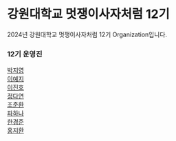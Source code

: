 # 강원대학교 멋쟁이사자처럼 12기
2024년 강원대학교 멋쟁이사자처럼 12기 Organization입니다.

### 12기 운영진
[박지영](https://github.com/Mule129)</br>
[이예지](https://github.com/yeahzee0421)</br>
[이진호](https://github.com/treasure-sky)</br>
[정다연](https://github.com/dandamdandam)</br>
[조준환](https://github.com/jjh4450)</br>
[파하나](https://github.com/ffrhnaa7)</br>
[한경준](https://github.com/HanGyeongjun)</br>
[홍지환](https://github.com/flareseek)</br>
